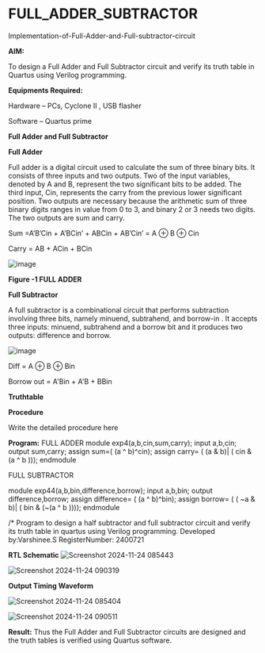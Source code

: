 # FULL_ADDER_SUBTRACTOR

Implementation-of-Full-Adder-and-Full-subtractor-circuit

**AIM:**

To design a Full Adder and Full Subtractor circuit and verify its truth table in Quartus using Verilog programming.

**Equipments Required:**

Hardware – PCs, Cyclone II , USB flasher

Software – Quartus prime

**Full Adder and Full Subtractor**

**Full Adder**

Full adder is a digital circuit used to calculate the sum of three binary bits. It consists of three inputs and two outputs. Two of the input variables, denoted by A and B, represent the two significant bits to be added. The third input, Cin, represents the carry from the previous lower significant position. Two outputs are necessary because the arithmetic sum of three binary digits ranges in value from 0 to 3, and binary 2 or 3 needs two digits. The two outputs are sum and carry.

Sum =A’B’Cin + A’BCin’ + ABCin + AB’Cin’ = A ⊕ B ⊕ Cin 

Carry = AB + ACin + BCin

![image](https://github.com/naavaneetha/FULL_ADDER_SUBTRACTOR/assets/154305477/0f30ba51-5ffb-4198-845f-18e054f675e7)

**Figure -1 FULL ADDER**

**Full Subtractor**

A full subtractor is a combinational circuit that performs subtraction involving three bits, namely minuend, subtrahend, and borrow-in . It accepts three inputs: minuend, subtrahend and a borrow bit and it produces two outputs: difference and borrow.

![image](https://github.com/naavaneetha/FULL_ADDER_SUBTRACTOR/assets/154305477/02b24f51-ab51-4304-9ad6-7b81ffc1ead5)

Diff = A ⊕ B ⊕ Bin 

Borrow out = A'Bin + A'B + BBin

**Truthtable**

**Procedure**

Write the detailed procedure here

**Program:**
FULL ADDER
module exp4(a,b,cin,sum,carry);
input a,b,cin;
output sum,carry;
assign sum=( (a ^ b)^cin);
assign carry= ( (a & b)| ( cin &(a ^ b )));
endmodule

FULL SUBTRACTOR

module exp44(a,b,bin,difference,borrow);
input a,b,bin;
output difference,borrow;
assign difference= ( (a ^ b)^bin);
assign borrow= ( ( ~a & b)| ( bin & (~(a ^ b ))));
endmodule




/* Program to design a half subtractor and full subtractor circuit and verify its truth table in quartus using Verilog programming. 
Developed by:Varshinee.S
RegisterNumber: 2400721

**RTL Schematic**
![Screenshot 2024-11-24 085443](https://github.com/user-attachments/assets/dd765bd3-0b77-4240-9c13-edd027731883)

![Screenshot 2024-11-24 090319](https://github.com/user-attachments/assets/32b9dd9f-1a1c-4adb-8760-320cce2ea553)

**Output Timing Waveform**

![Screenshot 2024-11-24 085404](https://github.com/user-attachments/assets/ec4d97a2-6e30-4801-b4ca-0488a5c63f1c)


![Screenshot 2024-11-24 090511](https://github.com/user-attachments/assets/14600988-541d-4466-87fa-3f356078a9ca)

**Result:**
Thus the Full Adder and Full Subtractor circuits are designed and the truth tables is verified using Quartus software.



